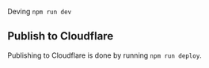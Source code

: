Deving `npm run dev`

## Publish to Cloudflare
Publishing to Cloudflare is done by running `npm run deploy`. 
